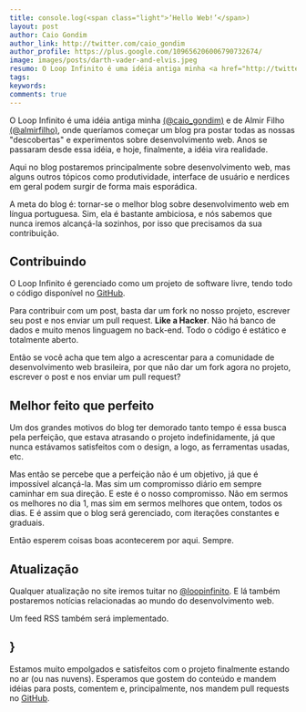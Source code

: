 ```yaml
---
title: console.log(<span class="light">‘Hello Web!’</span>)
layout: post
author: Caio Gondim
author_link: http://twitter.com/caio_gondim
author_profile: https://plus.google.com/109656206006790732674/
image: images/posts/darth-vader-and-elvis.jpeg
resumo: O Loop Infinito é uma idéia antiga minha <a href="http://twitter.com/caio_gondim">(@caio_gondim)</a> e de Almir Filho <a href="http://twitter.com/almirfilho">(@almirfilho)</a>, onde queríamos começar um blog pra postar todas as nossas "descobertas" e experimentos sobre desenvolvimento web. Anos se passaram desde essa idéia, e hoje, finalmente, a idéia vira realidade.
tags:
keywords:
comments: true
---
```


O Loop Infinito é uma idéia antiga minha <a href="http://twitter.com/caio_gondim">(@caio_gondim)</a> e de Almir Filho <a href="http://twitter.com/almirfilho">(@almirfilho)</a>, onde queríamos começar um blog pra postar todas as nossas "descobertas" e experimentos sobre desenvolvimento web. Anos se passaram desde essa idéia, e hoje, finalmente, a idéia vira realidade.

Aqui no blog postaremos principalmente sobre desenvolvimento web, mas alguns outros tópicos como produtividade, interface de usuário e nerdices em geral podem surgir  de forma mais esporádica.

A meta do blog é: tornar-se o melhor blog sobre desenvolvimento web em língua portuguesa. Sim, ela é bastante ambiciosa, e nós sabemos que nunca iremos alcançá-la sozinhos, por isso que precisamos da sua contribuição.

## Contribuindo
O Loop Infinito é gerenciado como um projeto de software livre, tendo todo o código disponível no <a href="https://github.com/loopinfinito/loopinfinito.com.br">GitHub</a>.

Para contribuir com um post, basta dar um fork no nosso projeto, escrever seu post e nos enviar um pull request. <strong>Like a Hacker</strong>. Não há banco de dados e muito menos linguagem no back-end. Todo o código é estático e totalmente aberto.

Então se você acha que tem algo a acrescentar para a comunidade de desenvolvimento web brasileira, por que não dar um fork agora no projeto, escrever o post e nos enviar um pull request?

## Melhor feito que perfeito
Um dos grandes motivos do blog ter demorado tanto tempo é essa busca pela perfeição, que estava atrasando o projeto indefinidamente, já que nunca estávamos satisfeitos com o design, a logo, as ferramentas usadas, etc.

Mas então se percebe que a perfeição não é um objetivo, já que é impossível alcançá-la. Mas sim um compromisso diário em sempre caminhar em sua direção. E este é o nosso compromisso. Não em sermos os melhores no dia 1, mas sim em sermos melhores que ontem, todos os dias. E é assim que o blog será gerenciado, com iterações constantes e graduais.

Então esperem coisas boas acontecerem por aqui. Sempre.

## Atualização
Qualquer atualização no site iremos tuitar no <a href="http://twitter.com/loopinfinito">@loopinfinito</a>. E lá também postaremos notícias relacionadas ao mundo do desenvolvimento web.

Um feed RSS também será implementado.

<h2>}</h2>
Estamos muito empolgados e satisfeitos com o projeto finalmente estando no ar (ou nas nuvens).
Esperamos que gostem do conteúdo e mandem idéias para posts, comentem e, principalmente, nos mandem pull requests no <a href="https://github.com/loopinfinito/loopinfinito.com.br">GitHub</a>.